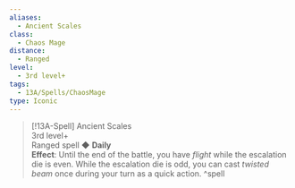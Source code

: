 ```yaml
---
aliases:
  - Ancient Scales
class:
  - Chaos Mage
distance:
  - Ranged
level:
  - 3rd level+
tags:
  - 13A/Spells/ChaosMage
type: Iconic
---
```


> [!13A-Spell] Ancient Scales  
> 3rd level+  
> Ranged spell ◆ **Daily**  
> **Effect**: Until the end of the battle, you have *flight* while the escalation die is even. While the escalation die is odd, you can cast *twisted beam* once during your turn as a quick action.
^spell
